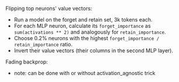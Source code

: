 Flipping top neurons' value vectors:
- Run a model on the forget and retain set, 3k tokens each.
- For each MLP neuron, calculate its `forget_importance` as `sum(activations ** 2)` and analogously for `retain_importance`.
- Choose 0.2% neurons with the highest `forget_importance / retain_importance` ratio.
- Invert their value vectors (their columns in the second MLP layer).

Fading backprop:
- note: can be done with or without activation_agnostic trick
